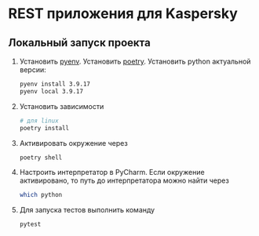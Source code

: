 # REST приложения для Kaspersky

## Локальный запуск проекта

1. Установить [pyenv](https://github.com/pyenv/pyenv#installation). Установить [poetry](https://python-poetry.org/docs/).
   Установить python актуальной
   версии:
    ```bash
    pyenv install 3.9.17
    pyenv local 3.9.17
   ```

2. Установить зависимости
    ```bash
    # для linux
    poetry install
    ```
3. Активировать окружение через
    ```bash
    poetry shell
    ```

4. Настроить интерпретатор в PyCharm. Если окружение активировано, то путь до интерпретатора можно найти через
    ```bash
    which python
    ```
   
5. Для запуска тестов выполнить команду
    ```bash
    pytest
    ```